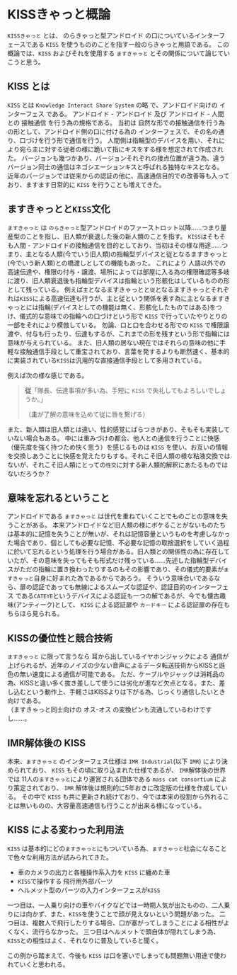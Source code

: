 # KISSきゃっと概論

`KISSきゃっと` とは、 のらきゃっと型アンドロイド の口についているインターフェースである `KISS` を使うもののことを指す一般のらきゃっと用語である。
この概論では、`KISS` およびそれを使用する `ますきゃっと` とその関係について論じていこうと思う。

## KISS とは

`KISS` とは `Knowledge Interact Share System` の略 で、アンドロイド向けの インターフェス である。
アンドロイド - アンドロイド 及び アンドロイド - 人間 との 接触通信 を行う為の規格である。
当初は 自然な形での接触通信を行う為の形として、アンドロイド側の口に付ける為の インターフェスで、その名の通り、口づけを行う形で通信を行う。 人間側は指輪型のデバイスを用い、それにより宛ら主に対する従者の様に跪いて指にキスをする様を想定されて作成された。
バージョンも幾つかあり、バージョンそれぞれの接点位置が違う為、違うバージョン同士の通信はネゴシエーションキスと呼ばれる独特なキスとなる。
近年のバージョンでは従来からの認証の他に、高速通信目的での改善等も入っており、ますます日常的に `KISS` を行うことも増えてきた。

## ますきゃっとと`KISS`文化

`ますきゃっと` は `のらきゃっと`型アンドロイドのファーストロット以降……つまり量産型のことを指し、旧人類が衰退した後の新人類のことを指す。
`KISS`はそもそも人間 - アンドロイドの接触通信を目的としており、当初はその様な用途……つまり、主となる人類(今でいう旧人類)の指輪型デバイスと従となるますきゃっと(今でいう新人類)との橋渡しとしての機能もあった。
これにより 人語以外での高速伝達や、権限の付与・譲渡、場所によっては部屋に入る為の権限確認等多岐に渡り、旧人類衰退後も指輪型デバイスは指輪という形骸化はしているものの形として残っている。
例えば`主`となるますきゃっとと`従`となるますきゃっとそれぞれは`KISS`による高速伝達も行うが、主と従という関係を表す為に主となるますきゃっとには指輪(デバイスとしての機能は無く、形骸化したものではある)をつけ、儀式的な意味での指輪への口づけという形で `KISS` で行っていたやりとりの一部をそれにより模倣している。
勿論、口と口を合わせる形での `KISS` で権限譲渡や、付与も行ったり、伝達もするが、これまでの形を残すという形で指輪には意味が与えられている。
また、旧人類の居ない現在ではそれらの意味の他に手軽な接触通信手段として重宝されており、言葉を発するよりも断然速く、基本的に実装されている`KISS`は汎用的な直接通信手段として多用されている。

例えば次の様な感じである。

> **従**「隊長、伝達事項が多い為、手短に `KISS` で失礼してもよろしいでしょうか。」
>
> （**主**が了解の意味を込めて従に唇を繋げる）

また、新人類は旧人類とは違い、性的感覚にばらつきがあり、そもそも実装していない場合もある。
中には重みづけの都合、他人との通信を行うことに快感（優先度を強く持つため快く思う）を感じるものは `KISS` を使い、お互いの情報を交換しあうことに快感を覚えたりもする。それこそ旧人類の様な粘液交換ではないが、それこそ旧人類にとっての`性交`に対する新人類的解釈にあたるものではないだろうか？

## 意味を忘れるということ

アンドロイドである `ますきゃっと` は世代を重ねていくことでものごとの意味を失うことがある。
本来アンドロイドなど旧人類の様にボケることがないものたちは基本的に記憶を失うことが無いが、それは記憶容量というものを考慮しなかった場合であり、個としても必要な記憶、不必要な記憶の取捨選択をしていく過程に於いて忘れるという処理を行う場合がある。旧人類との関係性の為に存在していたが、その意味を失ってもそも形式だけ残っている……先述した指輪型デバイスがただの指輪に置き換わったりするのもその影響であり、その儀式的要素が`ますきゃっと`自身に好まれた為であるからであろう。
そういう意味合いであるなら、扉の認証であっても無線によるスムーズな認証や、認証目的のインターフェス である`CATEYE`というデバイスによる認証も一つの解であるが、今でも懐古趣味(アンティーク)として、 `KISS` による認証扉や `カードキー` による認証扉の存在もちらほら見られる。

## KISSの優位性と競合技術

`ますきゃっと` に限って言うなら 耳から出しているイヤホンジャックによる 通信が上げられるが、近年のノイズの少ない音声によるデータ転送技術からKISSと遜色の無い速度による通信が可能である。
ただ、ケーブルやジャックは消耗品の為、KISSと違い多く抜き差しして使うには劣化が進など欠点となる。また、差し込むという動作上、手軽さはKISSよりは下がる為、じっくり通信したいとき向けである。\
（ますきゃっと同士向けの オス-オス の変換ピンも流通しているわけですし……。

## IMR解体後の KISS

本来、`ますきゃっと` のインターフェス仕様は `IMR Industrial`(以下 `IMR`) により決められており、 `KISS` もその頃に取り込まれた仕様であるが、 `IMR`解体後の世界では 11人の`ますきゃっと`により運営される団体である `mass cat consortium` により策定されており、 `IMR` 解体後は規則的に5年おきに改定版の仕様を作成している。
その中で `KISS` も共に更新され続けており、今では本来の役割から外れることは無いものの、大容量高速通信も行うことが出来る様になっている。

## KISS による変わった利用法

`KISS` は基本的にどの`ますきゃっと`にもついている為、`ますきゃっと`社会になることで色々な利用方法が試みられてきた。

* 車のカメラの出力と各種操作系入力を `KISS` に纏めた車
* `KISS`で操作する 飛行用外部パーツ
* ヘルメット型のパーツの入力インターフェスが`KISS`

一つ目は、一人乗り向けの車やバイクなどでは一時期人気が出たものの、二人乗りには向かず、また、`KISS`を使うことで顔が見えないという問題があった。
二つ目は、複数人で飛行したりする場合、口が塞がってしまうことによる相性がよくなく、流行らなかった。
三つ目はヘルメットで頭自体が隠れてしまう為、`KISS`との相性はよく、それなりに普及していると聞く。

この例から踏まえて、今後も `KISS` は口を塞いでしまっても問題無い用途で使われていくと思われる。
